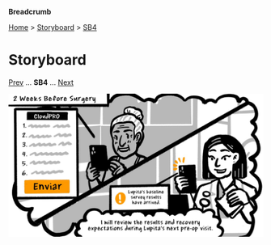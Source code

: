 **Breadcrumb**

[Home](../home.md) > [Storyboard](storyboard_1.md) > [SB4](storyboard_4.md)

# Storyboard
[Prev](storyboard_3.md) ... **SB4** ... [Next](storyboard_5.md)

![CloudPRO baseline](../img/storyboard/storyboard_p4.jpg)